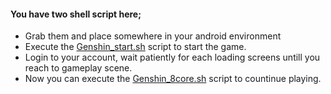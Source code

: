 #### You have two shell script here;
- Grab them and place somewhere in your android environment
- Execute the [Genshin_start.sh](https://github.com/ilhan-athn7/android_proprietary_native_bridge/blob/main/GI_affinity_workaround/Genshin_start.sh) script to start the game.
- Login to your account, wait patiently for each loading screens untill you reach to gameplay scene.
- Now you can execute the [Genshin_8core.sh](https://github.com/ilhan-athn7/android_proprietary_native_bridge/blob/main/GI_affinity_workaround/Genshin_8core.sh) script to countinue playing.
